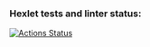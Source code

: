 ### Hexlet tests and linter status:
[![Actions Status](https://github.com/beketov-dmitry/frontend-project-lvl2/workflows/hexlet-check/badge.svg)](https://github.com/beketov-dmitry/frontend-project-lvl2/actions)
